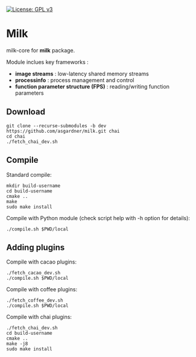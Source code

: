 [![License: GPL v3](https://img.shields.io/badge/License-GPL%20v3-blue.svg)](http://www.gnu.org/licenses/gpl-3.0)

# Milk

milk-core for **milk** package.


Module inclues key frameworks :

- **image streams** : low-latency shared memory streams
- **processinfo** : process management and control
- **function parameter structure (FPS)** : reading/writing function parameters

## Download

	git clone --recurse-submodules -b dev https://github.com/asgardner/milk.git chai
	cd chai
	./fetch_chai_dev.sh


## Compile

Standard compile:

	mkdir build-username
	cd build-username
	cmake ..
	make
	sudo make install

Compile with Python module (check script help with -h option for details):

    ./compile.sh $PWD/local


## Adding plugins

Compile with cacao plugins:

    ./fetch_cacao_dev.sh
    ./compile.sh $PWD/local

Compile with coffee plugins:

    ./fetch_coffee_dev.sh
    ./compile.sh $PWD/local

Compile with chai plugins:

    ./fetch_chai_dev.sh
	cd build-username
	cmake ..
	make -j8
	sudo make install
